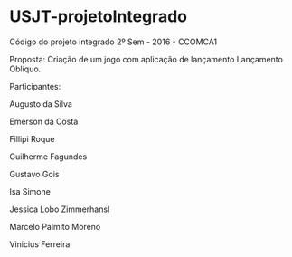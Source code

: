 # USJT-projetoIntegrado

Código do projeto integrado 2º Sem - 2016 - CCOMCA1

Proposta: Criação de um jogo com aplicação de lançamento Lançamento Oblíquo.

Participantes: 

Augusto da Silva

Emerson da Costa

Fillipi Roque

Guilherme Fagundes

Gustavo Gois

Isa Simone

Jessica Lobo Zimmerhansl

Marcelo Palmito Moreno

Vinicius Ferreira

